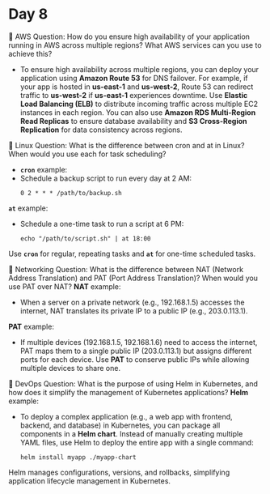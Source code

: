 # Day 8

🔸 AWS Question:
How do you ensure high availability of your application running in AWS across multiple regions? What AWS services can you use to achieve this?
- To ensure high availability across multiple regions, you can deploy your application using **Amazon Route 53** for DNS failover. For example, if your app is hosted in **us-east-1** and **us-west-2**, Route 53 can redirect traffic to **us-west-2** if **us-east-1** experiences downtime. Use **Elastic Load Balancing (ELB)** to distribute incoming traffic across multiple EC2 instances in each region. You can also use **Amazon RDS Multi-Region Read Replicas** to ensure database availability and **S3 Cross-Region Replication** for data consistency across regions.

🔸 Linux Question:
What is the difference between cron and at in Linux? When would you use each for task scheduling?
- **`cron`** example:
- Schedule a backup script to run every day at 2 AM:
  ```
  0 2 * * * /path/to/backup.sh
  ```

**`at`** example:
- Schedule a one-time task to run a script at 6 PM:
  ```
  echo "/path/to/script.sh" | at 18:00
  ```
Use **`cron`** for regular, repeating tasks and **`at`** for one-time scheduled tasks.


🔸 Networking Question:
What is the difference between NAT (Network Address Translation) and PAT (Port Address Translation)? When would you use PAT over NAT?
 **NAT** example:
- When a server on a private network (e.g., 192.168.1.5) accesses the internet, NAT translates its private IP to a public IP (e.g., 203.0.113.1).

 **PAT** example:
- If multiple devices (192.168.1.5, 192.168.1.6) need to access the internet, PAT maps them to a single public IP (203.0.113.1) but assigns different ports for each device. Use **PAT** to conserve public IPs while allowing multiple devices to share one.


🔸 DevOps Question:
What is the purpose of using Helm in Kubernetes, and how does it simplify the management of Kubernetes applications?
 **Helm** example:
- To deploy a complex application (e.g., a web app with frontend, backend, and database) in Kubernetes, you can package all components in a **Helm chart**. Instead of manually creating multiple YAML files, use Helm to deploy the entire app with a single command:
  ```
  helm install myapp ./myapp-chart
  ```
Helm manages configurations, versions, and rollbacks, simplifying application lifecycle management in Kubernetes.


